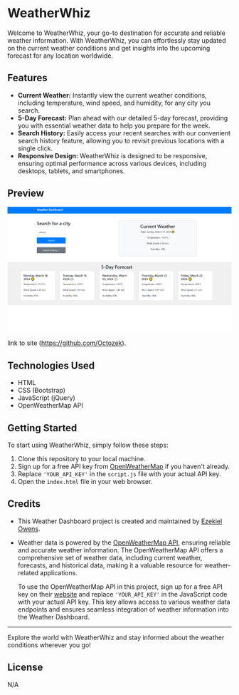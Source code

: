 # WeatherWhiz

Welcome to WeatherWhiz, your go-to destination for accurate and reliable weather information. With WeatherWhiz, you can effortlessly stay updated on the current weather conditions and get insights into the upcoming forecast for any location worldwide.

## Features

- **Current Weather:** Instantly view the current weather conditions, including temperature, wind speed, and humidity, for any city you search.
- **5-Day Forecast:** Plan ahead with our detailed 5-day forecast, providing you with essential weather data to help you prepare for the week.
- **Search History:** Easily access your recent searches with our convenient search history feature, allowing you to revisit previous locations with a single click.
- **Responsive Design:** WeatherWhiz is designed to be responsive, ensuring optimal performance across various devices, including desktops, tablets, and smartphones.

## Preview

![WeatherWhiz Preview](assets/images/imageofwebsite.png)

link to site (https://github.com/Octozek).
## Technologies Used

- HTML
- CSS (Bootstrap)
- JavaScript (jQuery)
- OpenWeatherMap API

## Getting Started

To start using WeatherWhiz, simply follow these steps:

1. Clone this repository to your local machine.
2. Sign up for a free API key from [OpenWeatherMap](https://openweathermap.org/api) if you haven't already.
3. Replace `'YOUR_API_KEY'` in the `script.js` file with your actual API key.
4. Open the `index.html` file in your web browser.

## Credits

- This Weather Dashboard project is created and maintained by [Ezekiel Owens](https://github.com/Octozek).

- Weather data is powered by the [OpenWeatherMap API](https://openweathermap.org/api), ensuring reliable and accurate weather information. The OpenWeatherMap API offers a comprehensive set of weather data, including current weather, forecasts, and historical data, making it a valuable resource for weather-related applications.

  To use the OpenWeatherMap API in this project, sign up for a free API key on their [website](https://openweathermap.org/api) and replace `'YOUR_API_KEY'` in the JavaScript code with your actual API key. This key allows access to various weather data endpoints and ensures seamless integration of weather information into the Weather Dashboard.

---

Explore the world with WeatherWhiz and stay informed about the weather conditions wherever you go!

## License

N/A